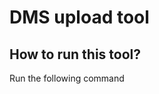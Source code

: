 # DMS upload tool

## How to run this tool?

Run the following command

```docker run --rm -d -p 5000:5000 -v %cd%\storage:/storage 